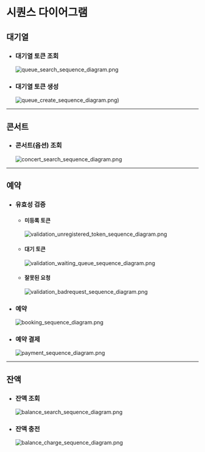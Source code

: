 # 시퀀스 다이어그램
## 대기열
- ### 대기열 토큰 조회
  ![queue_search_sequence_diagram.png](queue%2Fqueue_search_sequence_diagram.png)
- ### 대기열 토큰 생성
  ![queue_create_sequence_diagram.png](queue%2Fqueue_create_sequence_diagram.png))

---

## 콘서트
- ### 콘서트(옵션) 조회
  ![concert_search_sequence_diagram.png](concert%2Fconcert_search_sequence_diagram.png)

---
## 예약
- ### 유효성 검증
  - #### 미등록 토큰
    ![validation_unregistered_token_sequence_diagram.png](booking%2Fvalidation_unregistered_token_sequence_diagram.png)
  - #### 대기 토큰
    ![validation_waiting_queue_sequence_diagram.png](booking%2Fvalidation_waiting_queue_sequence_diagram.png)
  - #### 잘못된 요청
    ![validation_badrequest_sequence_diagram.png](booking%2Fvalidation_badrequest_sequence_diagram.png)
- ### 예약
  ![booking_sequence_diagram.png](booking%2Fbooking_sequence_diagram.png)
- ### 예약 결제
  ![payment_sequence_diagram.png](booking%2Fpayment_sequence_diagram.png)

---
## 잔액
- ### 잔액 조회
  ![balance_search_sequence_diagram.png](balance%2Fbalance_search_sequence_diagram.png)
- ### 잔액 충전
  ![balance_charge_sequence_diagram.png](balance%2Fbalance_charge_sequence_diagram.png)